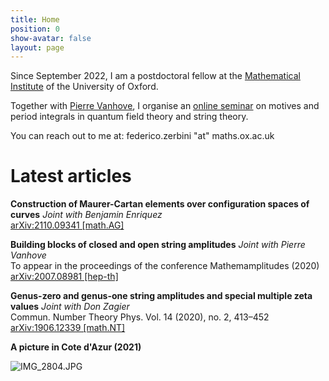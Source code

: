 ```yaml
---
title: Home
position: 0
show-avatar: false
layout: page
---
```


Since September 2022, I am a postdoctoral fellow at the [Mathematical Institute](https://www.maths.ox.ac.uk/) of the University of Oxford.

Together with [Pierre Vanhove](https://sites.google.com/site/vanhovepierre/pierre-vanhove--en), I organise an [online seminar](http://www.ihes.fr/\~vanhove/motivefeynman-online.html) on motives and period integrals in quantum field theory and string theory.

You can reach out to me at: federico.zerbini "at" maths.ox.ac.uk

# Latest articles

**Construction of Maurer-Cartan elements over configuration spaces of curves**
*Joint with Benjamin Enriquez*\
[arXiv:2110.09341 \[math.AG\]](https://arxiv.org/abs/2110.09341)

**Building blocks of closed and open string amplitudes**
*Joint with Pierre Vanhove*\
To appear in the proceedings of the conference Mathemamplitudes (2020)\
[arXiv:2007.08981 \[hep-th\]](https://arxiv.org/pdf/2007.08981.pdf)

**Genus-zero and genus-one string amplitudes and special multiple zeta values**
*Joint with Don Zagier*\
Commun. Number Theory Phys. Vol. 14 (2020), no. 2, 413–452\
[arXiv:1906.12339 \[math.NT\]](https://arxiv.org/pdf/1906.12339.pdf)

**A picture in Cote d'Azur (2021)**

![IMG_2804.JPG](/uploads/IMG_2804.JPG)